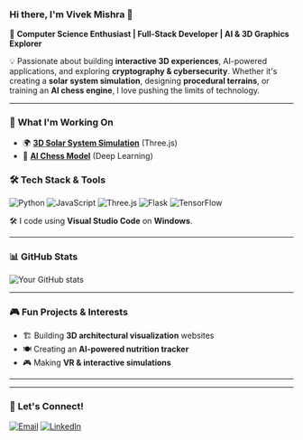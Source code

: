 ### Hi there, I'm Vivek Mishra 👋

🚀 **Computer Science Enthusiast | Full-Stack Developer | AI & 3D Graphics Explorer**

💡 Passionate about building **interactive 3D experiences**, AI-powered applications, and exploring **cryptography & cybersecurity**. Whether it's creating a **solar system simulation**, designing **procedural terrains**, or training an **AI chess engine**, I love pushing the limits of technology.

---

### 🚀 **What I'm Working On**
- 🌍 **[3D Solar System Simulation](https://github.com/vivekmishra5699/solar-vr)** (Three.js)
- 🤖 **[AI Chess Model](https://github.com/vivekmishra5699/AI_Chess)** (Deep Learning)


### 🛠 **Tech Stack & Tools**
![Python](https://img.shields.io/badge/-Python-3776AB?style=for-the-badge&logo=python&logoColor=white)
![JavaScript](https://img.shields.io/badge/-JavaScript-F7DF1E?style=for-the-badge&logo=javascript&logoColor=black)
![Three.js](https://img.shields.io/badge/-Three.js-000000?style=for-the-badge&logo=three.js&logoColor=white)
![Flask](https://img.shields.io/badge/-Flask-000000?style=for-the-badge&logo=flask&logoColor=white)
![TensorFlow](https://img.shields.io/badge/-TensorFlow-FF6F00?style=for-the-badge&logo=tensorflow&logoColor=white)

🛠 I code using **Visual Studio Code** on **Windows**.

---

### 📊 **GitHub Stats**
![Your GitHub stats](https://github-readme-stats.vercel.app/api?username=vivekmishra5699&show_icons=true&theme=radical)

---

### 🎮 **Fun Projects & Interests**
- 🏗 Building **3D architectural visualization** websites
- 🍽 Creating an **AI-powered nutrition tracker**
- 🎮 Making **VR & interactive simulations**

---



---

### 🌱 **Let's Connect!**
[![Email](https://img.shields.io/badge/Email-D14836?style=for-the-badge&logo=gmail&logoColor=white)](mailto:vivek29403@gmail.com)
[![LinkedIn](https://img.shields.io/badge/LinkedIn-0077B5?style=for-the-badge&logo=linkedin&logoColor=white)](https://www.linkedin.com/in/vivek-mishra-03176932a)
